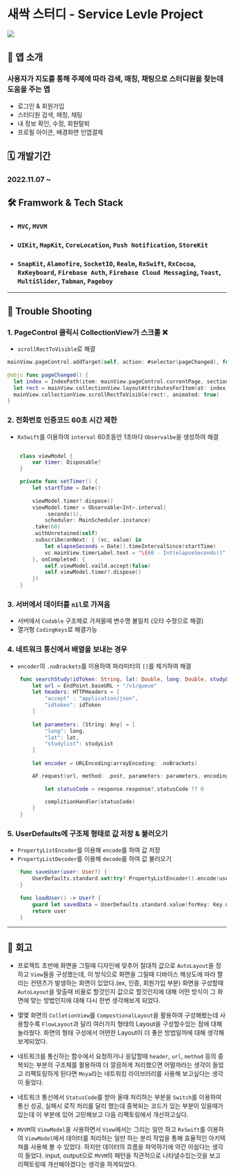 # **새싹 스터디 - Service Levle Project**

<img src="https://velog.velcdn.com/images/rytak108/post/eb187bf5-8ddc-446e-887c-1f9071ba1a54/image.png">

## **📲 앱 소개**
### 사용자가 지도를 통해 주제에 따라 검색, 매칭, 채팅으로 스터디원을 찾는데 도움을 주는 앱
- 로그인 & 회원가입
- 스터디원 검색, 매칭, 채팅
- 내 정보 확인, 수정, 회원탈퇴
- 프로필 아이콘, 배경화면 인앱결제

## **🗓️ 개발기간**
### 2022.11.07 ~

## **🛠️ Framwork & Tech Stack**
- ### ```MVC```, ```MVVM```
- ### ```UIKit```, ```MapKit```, ```CoreLocation```, ```Push Notification```, ```StoreKit```
- ### ```SnapKit```, ```Alamofire```, ```SocketIO```, ```Realm```, ```RxSwift```, ```RxCocoa```, ```RxKeyboard```, ```Firebase Auth```, ```Firebase Cloud Messaging```, ```Toast```, ```MultiSlider```, ```Tabman```, ```Pageboy```

---
## **🔴 Trouble Shooting**

### 1. PageControl 클릭시 CollectionView가 스크롤 ❌
- ```scrollRectToVisible```로 해결
```swift
mainView.pageControl.addTarget(self, action: #selector(pageChanged), for: .valueChanged) 
    
@objc func pageChanged() {
  let index = IndexPath(item: mainView.pageControl.currentPage, section: 0)
  let rect = mainView.collectionView.layoutAttributesForItem(at: index)?.frame
  mainView.collectionView.scrollRectToVisible(rect!, animated: true)
}
```

### 2. 전화번호 인증코드 60초 시간 제한
- ```RxSwift```를 이용하여 ```interval``` 60초동안 1초마다 ```Observalbe```을 생성하여 해결
```swift

    class viewModel {
        var timer: Disposable?
    }

    private func setTimer() {
        let startTime = Date()
        
        viewModel.timer?.dispose()
        viewModel.timer = Observable<Int>.interval(
            .seconds(1),
            scheduler: MainScheduler.instance)
        .take(60)
        .withUnretained(self)
        .subscribe(onNext: { (vc, value) in
            let elapseSeconds = Date().timeIntervalSince(startTime)
            vc.mainView.timerLabel.text = "\(60 - Int(elapseSeconds))"
        }, onCompleted: {
            self.viewModel.vaild.accept(false)
            self.viewModel.timer?.dispose()
        })
    }
```


### 3. 서버에서 데이터를 ```nil```로 가져옴
- 서버에서 ```Codable``` 구조체로 가져올때 변수명 불일치 (오타 수정으로 해결)
- 열거형 ```CodingKeys```로 해결가능

### 4. 네트워크 통신에서 배열을 보내는 경우
- ```encoder```의 ```.noBrackets```를 이용하여 파라미터의 ```[]```를 제거하여 해결
```swift
    func searchStudy(idToken: String, lat: Double, long: Double, studyList: [String], complitionHandler: @escaping (Int) -> Void) {
        let url = EndPoint.baseURL + "/v1/queue"
        let headers: HTTPHeaders = [
            "accept" : "application/json",
            "idtoken": idToken
        ]
        
        let parameters: [String: Any] = [
            "long": long,
            "lat": lat,
            "studylist": studyList
        ]
        
        let encoder = URLEncoding(arrayEncoding: .noBrackets)

        AF.request(url, method: .post, parameters: parameters, encoding: encoder, headers: headers).responseString { response in
            
            let statusCode = response.response?.statusCode ?? 0

            complitionHandler(statusCode)
        }
    }
```

### 5. UserDefaults에 구조체 형태로 값 저장 & 불러오기
- ```PropertyListEncoder```를 이용해 ```encode```를 하여 값 저장
- ```PropertyListDecoder```를 이용해 ```decode```를 하여 값 불러오기

```swift
    func saveUser(user: User?) {
        UserDefaults.standard.set(try? PropertyListEncoder().encode(user), forKey: Key.user.rawValue)
    }
    
    func loadUser() -> User? {
        guard let savedData = UserDefaults.standard.value(forKey: Key.user.rawValue) as? Data, let user = try? PropertyListDecoder().decode(User.self, from: savedData) else { return nil}
        return user
    }
```

---
## **🤔 회고**
- 프로젝트 초반에 화면을 그릴때 디자인에 맞추어 절대적 값으로 ```AutoLayout```을 정하고 ```View```들을 구성했는데, 이 방식으로 화면을 그릴때 디바이스 해상도에 따라 짤리는 컨텐츠가 발생하는 화면이 있었다.(ex, 인증, 회원가입 부분) 화면을 구성할때 ```AutoLayout```을 맞출때 비율로 할것인지 값으로 할것인지에 대해 어떤 방식이 그 화면에 맞는 방법인지에 대해 다시 한번 생각해보게 되었다.

- 몇몇 화면의 ```ColletionView```를 ```CompostionalLayout```을 활용하여 구성해봤는데 사용할수록 ```FlowLayout```과 달리 여러가지 형태의 Layout을 구성할수있는 점에 대해 놀라웠다. 화면의 형태 구성에서 어떤한 Layout이 더 좋은 방법일까에 대해 생각해보게되었다.

- 네트워크를 통신하는 함수에서 요청하거나 응답할때 ```header```, ```url```, ```method``` 등의 중복되는 부분의 구조체를 활용하여 더 깔끔하게 처리했으면 어떨까라는 생각이 들었고 리펙토링하게 된다면 ```Moya```라는 네트워킹 라이브러리를 사용해 보고싶다는 생각이 들었다.

- 네트워크 통신에서 ```StatusCode```를 받아 올때 처리하는 부분을 ```Switch```를 이용하여 통신 성공, 실패시 로직 처리를 달리 했는데 중복되는 코드가 있는 부분이 있을때가 있는데 이 부분에 있어 고민해보고 다음 리팩토링에서 개선하고싶다.

- ```MVVM```의 ```ViewModel```을 사용하면서 ```View```에서는 그리는 일만 하고 ```RxSwift```를 이용하여 ```ViewModel```에서 데이터를 처리하는 일만 하는 분리 작업을 통해 효율적인 아키텍쳐를 사용해 볼 수 있었다. 하지만 데이터의 흐름을 파악하기에 약간 아쉽다는 생각이 들었다. input, output으로 ```MVVM```의 패턴을 직관적으로 나타낼수있는것을 보고 리팩토링때 개선해야겠다는 생각을 하게되었다.

